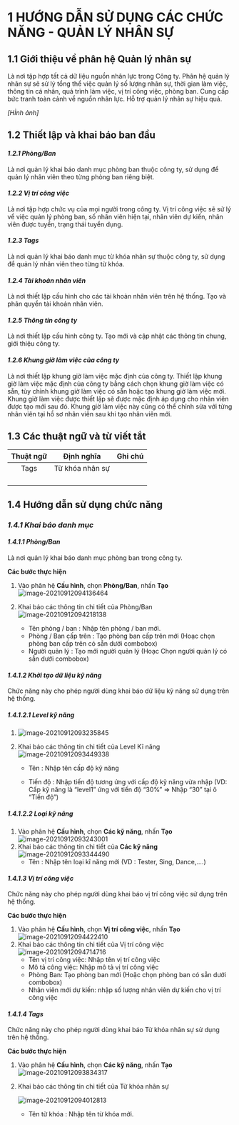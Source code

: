 

# 1      HƯỚNG DẪN SỬ DỤNG CÁC CHỨC NĂNG - QUẢN LÝ NHÂN SỰ

## 1.1     Giới thiệu về phân hệ Quản lý nhân sự

Là nơi tập hợp tất cả dữ liệu nguồn nhân lực trong Công ty. Phân hệ quản lý nhân sự sẽ sử lý tổng thể việc quản lý số lượng nhân sự, thời gian làm việc, thông tin cá nhân, quá trình làm việc, vị trí công việc, phòng ban. Cung cấp bức tranh toàn cảnh về nguồn nhân lực. Hỗ trợ quản lý nhân sự hiệu quả.

*[HÌnh ảnh]*

## 1.2     Thiết lập và khai báo ban đầu

#### ***1.2.1 Phòng/Ban***

Là nơi quản lý khai báo danh mục phòng ban thuộc công ty, sử dụng để quản lý nhân viên theo từng phòng ban riêng biệt.

#### ***1.2.2 Vị trí công việc*** 

Là nơi tập hợp chức vụ của mọi người trong công ty. Vị trí công việc sẽ sử lý về việc quản lý phòng ban, số nhân viên hiện tại, nhân viên dự kiến, nhân viên được tuyển, trạng thái tuyển dụng.

#### ***1.2.3 Tags***

Là nơi quản lý khai báo danh mục từ khóa nhân sự thuộc công ty, sử dụng để quản lý nhân viên theo từng từ khóa.

#### ***1.2.4 Tài khoản nhân viên*** 

Là nơi thiết lập cấu hình cho các tài khoản nhân viên trên hệ thống. Tạo và phân quyền tài khoản nhân viên.

#### ***1.2.5 Thông tin công ty***

Là nơi thiết lập cấu hình công ty. Tạo mới và cập nhật các thông tin chung, giới thiệu công ty.

#### ***1.2.6 Khung giờ làm việc của công ty***

Là nơi thiết lập khung giờ làm việc mặc định của công ty. Thiết lập khung giờ làm việc mặc định của công ty bằng cách chọn khung giờ làm việc có sẵn, tùy chỉnh khung giờ làm việc có sẵn hoặc tạo khung giờ làm việc mới. Khung giờ làm việc được thiết lập sẽ được mặc định áp dụng cho nhân viên được tạo mới sau đó. Khung giờ làm việc này cũng có thể chỉnh sửa với từng nhân viên tại hồ sơ nhân viên sau khi tạo nhân viên mới.

## 1.3     Các thuật ngữ và từ viết tắt

| **Thuật ngữ** | **Định nghĩa**  | **Ghi chú** |
| :-----------: | :-------------: | :---------: |
|     Tags      | Từ khóa nhân sự |             |
|               |                 |             |
|               |                 |             |
|               |                 |             |
|               |                 |             |

## 1.4     Hướng dẫn sử dụng chức năng

### *1.4.1    Khai báo danh mục*

#### *1.4.1.1    Phòng/Ban*

Là nơi quản lý khai báo danh mục phòng ban trong công ty.

**Các bước thực hiện**

1. Vào phân hệ **Cấu hình**, chọn **Phòng/Ban**, nhấn **Tạo**![image-20210912094136464](C:\Users\admin\AppData\Roaming\Typora\typora-user-images\image-20210912094136464.png)

2. Khai báo các thông tin chi tiết của Phòng/Ban![image-20210912094218138](C:\Users\admin\AppData\Roaming\Typora\typora-user-images\image-20210912094218138.png)

   + Tên phòng / ban : Nhập tên phòng / ban mới.
   + Phòng / Ban cấp trên : Tạo phòng ban cấp trên mới (Hoạc chọn phòng ban cấp trên có sẵn dưới combobox)
   + Người quản lý : Tạo mới người quản lý (Hoạc Chọn người quản lý có sẵn dưới combobox)

   

#### ***1.4.1.2	Khởi tạo dữ liệu kỹ năng***

Chức năng này cho phép người dùng khai báo dữ liệu kỹ năng sử dụng trên hệ thống.

##### 1.4.1.2.1	Level kỹ năng

1. ![image-20210912093235845](C:\Users\admin\AppData\Roaming\Typora\typora-user-images\image-20210912093235845.png)

2. Khai báo các thông tin chi tiết của Level Kĩ năng![image-20210912093449338](C:\Users\admin\AppData\Roaming\Typora\typora-user-images\image-20210912093449338.png)

   + Tên : Nhập tên cấp độ kỹ năng 

   + Tiến độ : Nhập tiến độ tương ứng với cấp độ kỹ năng vừa nhập (VD: Cấp kỹ năng là “level1” ứng với tiến độ “30%” => Nhập “30” tại ô “Tiến độ”)

     

##### 1.4.1.2.2	Loại kỹ năng

1. Vào phân hệ **Cấu hình**, chọn **Các kỹ năng**, nhấn **Tạo**![image-20210912093243001](C:\Users\admin\AppData\Roaming\Typora\typora-user-images\image-20210912093243001.png)
2. Khai báo các thông tin chi tiết của **Các kỹ năng**![image-20210912093344490](C:\Users\admin\AppData\Roaming\Typora\typora-user-images\image-20210912093344490.png)
   + Tên : Nhập tên loại kĩ năng mới (VD : Tester, Sing, Dance,....)

#### ***1.4.1.3   Vị trí công việc***

Chức năng này cho phép người dùng khai báo vị trí công việc sử dụng trên hệ thống.

**Các bước thực hiện**

1. Vào phân hệ **Cấu hình**, chọn **Vị trí công việc**, nhấn **Tạo**![image-20210912094422410](C:\Users\admin\AppData\Roaming\Typora\typora-user-images\image-20210912094422410.png)
2. Khai báo các thông tin chi tiết của Vị trí công việc![image-20210912094714716](C:\Users\admin\AppData\Roaming\Typora\typora-user-images\image-20210912094714716.png)
   - Tên vị trí công việc: Nhập tên vị trí công việc 
   - Mô tả công việc: Nhập mô tả vị trí công việc
   - Phòng Ban: Tạo phòng ban mới (Hoặc chọn phòng ban có sẵn dưới combobox)
   - Nhân viên mới dự kiến: nhập số lượng nhân viên dự kiến cho vị trí công việc

#### *1.4.1.4    Tags*

Chức năng này cho phép người dùng khai báo Từ khóa nhân sự sử dụng trên hệ thống.

**Các bước thực hiện**

1. Vào phân hệ **Cấu hình**, chọn **Các kỹ năng**, nhấn **Tạo**![image-20210912093834317](C:\Users\admin\AppData\Roaming\Typora\typora-user-images\image-20210912093834317.png)

2. Khai báo các thông tin chi tiết của Từ khóa nhân sự

   ![image-20210912094012813](C:\Users\admin\AppData\Roaming\Typora\typora-user-images\image-20210912094012813.png)

   - Tên từ khóa : Nhập tên từ khóa mới.



 

